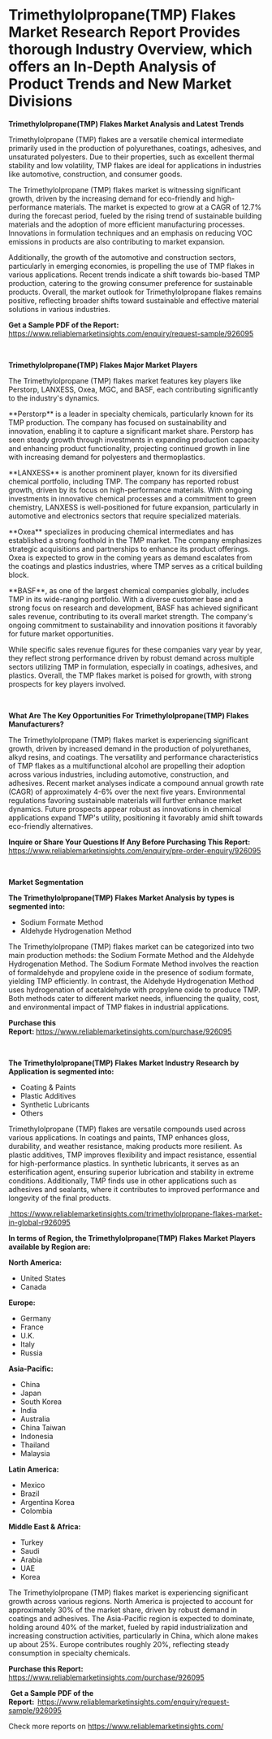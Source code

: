 <p><h1>Trimethylolpropane(TMP) Flakes Market Research Report Provides thorough Industry Overview, which offers an In-Depth Analysis of Product Trends and New Market Divisions</h1></p><p><strong>Trimethylolpropane(TMP) Flakes Market Analysis and Latest Trends</strong></p>
<p><p>Trimethylolpropane (TMP) flakes are a versatile chemical intermediate primarily used in the production of polyurethanes, coatings, adhesives, and unsaturated polyesters. Due to their properties, such as excellent thermal stability and low volatility, TMP flakes are ideal for applications in industries like automotive, construction, and consumer goods.</p><p>The Trimethylolpropane (TMP) flakes market is witnessing significant growth, driven by the increasing demand for eco-friendly and high-performance materials. The market is expected to grow at a CAGR of 12.7% during the forecast period, fueled by the rising trend of sustainable building materials and the adoption of more efficient manufacturing processes. Innovations in formulation techniques and an emphasis on reducing VOC emissions in products are also contributing to market expansion.</p><p>Additionally, the growth of the automotive and construction sectors, particularly in emerging economies, is propelling the use of TMP flakes in various applications. Recent trends indicate a shift towards bio-based TMP production, catering to the growing consumer preference for sustainable products. Overall, the market outlook for Trimethylolpropane flakes remains positive, reflecting broader shifts toward sustainable and effective material solutions in various industries.</p></p>
<p><strong>Get a Sample PDF of the Report:&nbsp;</strong> <a href="https://www.reliablemarketinsights.com/enquiry/request-sample/926095?utm_campaign=2197&utm_medium=2&utm_source=Github&utm_content=ia&utm_term=24032025&utm_id=trimethylolpropanetmp-flakes">https://www.reliablemarketinsights.com/enquiry/request-sample/926095</a></p>
<p>&nbsp;</p>
<p><strong>Trimethylolpropane(TMP) Flakes Major Market Players</strong></p>
<p><p>The Trimethylolpropane (TMP) flakes market features key players like Perstorp, LANXESS, Oxea, MGC, and BASF, each contributing significantly to the industry's dynamics. </p><p>**Perstorp** is a leader in specialty chemicals, particularly known for its TMP production. The company has focused on sustainability and innovation, enabling it to capture a significant market share. Perstorp has seen steady growth through investments in expanding production capacity and enhancing product functionality, projecting continued growth in line with increasing demand for polyesters and thermoplastics.</p><p>**LANXESS** is another prominent player, known for its diversified chemical portfolio, including TMP. The company has reported robust growth, driven by its focus on high-performance materials. With ongoing investments in innovative chemical processes and a commitment to green chemistry, LANXESS is well-positioned for future expansion, particularly in automotive and electronics sectors that require specialized materials.</p><p>**Oxea** specializes in producing chemical intermediates and has established a strong foothold in the TMP market. The company emphasizes strategic acquisitions and partnerships to enhance its product offerings. Oxea is expected to grow in the coming years as demand escalates from the coatings and plastics industries, where TMP serves as a critical building block.</p><p>**BASF**, as one of the largest chemical companies globally, includes TMP in its wide-ranging portfolio. With a diverse customer base and a strong focus on research and development, BASF has achieved significant sales revenue, contributing to its overall market strength. The company's ongoing commitment to sustainability and innovation positions it favorably for future market opportunities.</p><p>While specific sales revenue figures for these companies vary year by year, they reflect strong performance driven by robust demand across multiple sectors utilizing TMP in formulation, especially in coatings, adhesives, and plastics. Overall, the TMP flakes market is poised for growth, with strong prospects for key players involved.</p></p>
<p>&nbsp;</p>
<p><strong>What Are The Key Opportunities For Trimethylolpropane(TMP) Flakes Manufacturers?</strong></p>
<p><p>The Trimethylolpropane (TMP) flakes market is experiencing significant growth, driven by increased demand in the production of polyurethanes, alkyd resins, and coatings. The versatility and performance characteristics of TMP flakes as a multifunctional alcohol are propelling their adoption across various industries, including automotive, construction, and adhesives. Recent market analyses indicate a compound annual growth rate (CAGR) of approximately 4-6% over the next five years. Environmental regulations favoring sustainable materials will further enhance market dynamics. Future prospects appear robust as innovations in chemical applications expand TMP's utility, positioning it favorably amid shift towards eco-friendly alternatives.</p></p>
<p><strong>Inquire or Share Your Questions If Any Before Purchasing This Report:</strong> <a href="https://www.reliablemarketinsights.com/enquiry/pre-order-enquiry/926095?utm_campaign=2197&utm_medium=2&utm_source=Github&utm_content=ia&utm_term=24032025&utm_id=trimethylolpropanetmp-flakes">https://www.reliablemarketinsights.com/enquiry/pre-order-enquiry/926095</a></p>
<p>&nbsp;</p>
<p><strong>Market Segmentation</strong></p>
<p><strong>The Trimethylolpropane(TMP) Flakes Market Analysis by types is segmented into:</strong></p>
<p><ul><li>Sodium Formate Method</li><li>Aldehyde Hydrogenation Method</li></ul></p>
<p><p>The Trimethylolpropane (TMP) flakes market can be categorized into two main production methods: the Sodium Formate Method and the Aldehyde Hydrogenation Method. The Sodium Formate Method involves the reaction of formaldehyde and propylene oxide in the presence of sodium formate, yielding TMP efficiently. In contrast, the Aldehyde Hydrogenation Method uses hydrogenation of acetaldehyde with propylene oxide to produce TMP. Both methods cater to different market needs, influencing the quality, cost, and environmental impact of TMP flakes in industrial applications.</p></p>
<p><strong>Purchase this Report:&nbsp;</strong><a href="https://www.reliablemarketinsights.com/purchase/926095?utm_campaign=2197&utm_medium=2&utm_source=Github&utm_content=ia&utm_term=24032025&utm_id=trimethylolpropanetmp-flakes">https://www.reliablemarketinsights.com/purchase/926095</a></p>
<p>&nbsp;</p>
<p><strong>The Trimethylolpropane(TMP) Flakes Market Industry Research by Application is segmented into:</strong></p>
<p><ul><li>Coating & Paints</li><li>Plastic Additives</li><li>Synthetic Lubricants</li><li>Others</li></ul></p>
<p><p>Trimethylolpropane (TMP) flakes are versatile compounds used across various applications. In coatings and paints, TMP enhances gloss, durability, and weather resistance, making products more resilient. As plastic additives, TMP improves flexibility and impact resistance, essential for high-performance plastics. In synthetic lubricants, it serves as an esterification agent, ensuring superior lubrication and stability in extreme conditions. Additionally, TMP finds use in other applications such as adhesives and sealants, where it contributes to improved performance and longevity of the final products.</p></p>
<p><a href="https://www.reliablemarketinsights.com/trimethylolpropane-flakes-market-in-global-r926095?utm_campaign=2197&utm_medium=2&utm_source=Github&utm_content=ia&utm_term=24032025&utm_id=trimethylolpropanetmp-flakes">&nbsp;https://www.reliablemarketinsights.com/trimethylolpropane-flakes-market-in-global-r926095</a></p>
<p><strong>In terms of Region, the Trimethylolpropane(TMP) Flakes Market Players available by Region are:</strong></p>
<p>
    <p> <strong> North America: </strong>
        <ul>
            <li>United States</li>
            <li>Canada</li>
        </ul>
        </p> 
    <p> <strong> Europe: </strong>
        <ul>
            <li>Germany</li>
            <li>France</li>
            <li>U.K.</li>
            <li>Italy</li>
            <li>Russia</li>
        </ul>
        </p> 
    <p> <strong> Asia-Pacific: </strong>
        <ul>
            <li>China</li>
            <li>Japan</li>
            <li>South Korea</li>
            <li>India</li>
            <li>Australia</li>
            <li>China Taiwan</li>
            <li>Indonesia</li>
            <li>Thailand</li>
            <li>Malaysia</li>
        </ul>
        </p> 
    <p> <strong> Latin America: </strong>
        <ul>
            <li>Mexico</li>
            <li>Brazil</li>
            <li>Argentina Korea</li>
            <li>Colombia</li>
        </ul>
        </p> 
    <p> <strong> Middle East & Africa: </strong>
        <ul>
            <li>Turkey</li>
            <li>Saudi</li>
            <li>Arabia</li>
            <li>UAE</li>
            <li>Korea</li>
        </ul>
    </p>
    </p>
<p><p>The Trimethylolpropane (TMP) flakes market is experiencing significant growth across various regions. North America is projected to account for approximately 30% of the market share, driven by robust demand in coatings and adhesives. The Asia-Pacific region is expected to dominate, holding around 40% of the market, fueled by rapid industrialization and increasing construction activities, particularly in China, which alone makes up about 25%. Europe contributes roughly 20%, reflecting steady consumption in specialty chemicals.</p></p>
<p><strong>Purchase this Report: </strong><a href="https://www.reliablemarketinsights.com/purchase/926095?utm_campaign=2197&utm_medium=2&utm_source=Github&utm_content=ia&utm_term=24032025&utm_id=trimethylolpropanetmp-flakes">https://www.reliablemarketinsights.com/purchase/926095</a></p>
<p>&nbsp;<strong>Get a Sample PDF of the Report:&nbsp;&nbsp;</strong><a href="https://www.reliablemarketinsights.com/enquiry/request-sample/926095?utm_campaign=2197&utm_medium=2&utm_source=Github&utm_content=ia&utm_term=24032025&utm_id=trimethylolpropanetmp-flakes">https://www.reliablemarketinsights.com/enquiry/request-sample/926095</a></p>
<p><strong></strong></p>
<p>Check more reports on <a href="https://www.reliablemarketinsights.com/?utm_campaign=2197&utm_medium=2&utm_source=Github&utm_content=ia&utm_term=24032025&utm_id=trimethylolpropanetmp-flakes">https://www.reliablemarketinsights.com/</a></p>